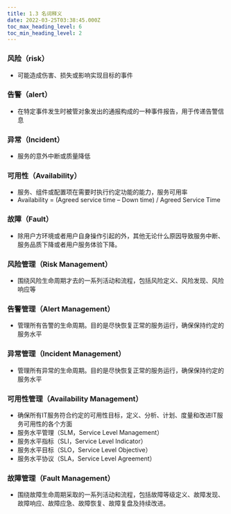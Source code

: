 ```yaml
---
title: 1.3 名词释义
date: 2022-03-25T03:38:45.000Z
toc_max_heading_level: 6
toc_min_heading_level: 2
---
```


<a name="NuNLc"></a>

### 风险（risk）
- 可能造成伤害、损失或影响实现目标的事件

<a name="PD96W"></a>

### 告警（alert）

- 在特定事件发生时被管对象发出的通报构成的一种事件报告，用于传递告警信息

<a name="w127A"></a>

### 异常（Incident）

- 服务的意外中断或质量降低

<a name="Xw1Fw"></a>

### 可用性（Availability）

- 服务、组件或配置项在需要时执行约定功能的能力，服务可用率
- Availability = (Agreed service time – Down time) / Agreed Service Time

<a name="JG3bH"></a>

### 故障（Fault）

- 除用户方环境或者用户自身操作引起的外，其他无论什么原因导致服务中断、服务品质下降或者用户服务体验下降。

<a name="xn38T"></a>

### 风险管理（Risk Management）

- 围绕风险生命周期才去的一系列活动和流程，包括风险定义、风险发现、风险响应等

<a name="xRxc4"></a>

### 告警管理（Alert Management）

- 管理所有告警的生命周期。目的是尽快恢复正常的服务运行，确保保持约定的服务水平

<a name="ejU9y"></a>

### 异常管理（Incident Management）

- 管理所有异常的生命周期。目的是尽快恢复正常的服务运行，确保保持约定的服务水平

<a name="w773N"></a>

### 可用性管理（Availability Management）

- 确保所有IT服务符合约定的可用性目标，定义、分析、计划、度量和改进IT服务可用性的各个方面
- 服务水平管理（SLM，Service Level Management）
- 服务水平指标（SLI，Service Level Indicator）
- 服务水平目标（SLO，Service Level Objective）
- 服务水平协议（SLA，Service Level Agreement）

<a name="CJ87z"></a>

### 故障管理（Fault Management）

- 围绕故障生命周期采取的一系列活动和流程，包括故障等级定义、故障发现、故障响应、故障应急、故障恢复、故障复盘及持续改进。


<a name="qtQXf"></a>

#### 


